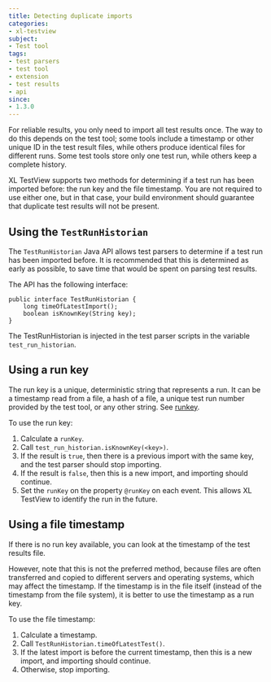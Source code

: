 ```yaml
---
title: Detecting duplicate imports
categories:
- xl-testview
subject:
- Test tool
tags:
- test parsers
- test tool
- extension
- test results
- api
since:
- 1.3.0
---
```


For reliable results, you only need to import all test results once. The way to do this depends on the test tool; some tools include a timestamp or other unique ID in the test result files, while others produce identical files for different runs. Some test tools store only one test run, while others keep a complete history.

XL TestView supports two methods for determining if a test run has been imported before: the run key and the file timestamp. You are not required to use either one, but in that case, your build environment should guarantee that duplicate test results will not be present.

## Using the `TestRunHistorian`

The `TestRunHistorian` Java API allows test parsers to determine if a test run has been imported before. It is recommended that this is determined as early as possible, to save time that would be spent on parsing test results.

The API has the following interface:

	public interface TestRunHistorian {
	    long timeOfLatestImport();
	    boolean isKnownKey(String key);
	}

The TestRunHistorian is injected in the test parser scripts in the variable `test_run_historian`.

## Using a run key

The run key is a unique, deterministic string that represents a run. It can be a timestamp read from a file, a hash of a file, a unique test run number provided by the test tool, or any other string. See [runkey](/xl-testview/concept/runkey).

To use the run key:

1. Calculate a `runKey`.
2. Call `test_run_historian.isKnownKey(<key>)`.
3. If the result is `true`, then there is a previous import with the same key, and the test parser should stop importing.
4. If the result is `false`, then this is a new import, and importing should continue.
5. Set the `runKey` on the property `@runKey` on each event. This allows XL TestView to identify the run in the future.

## Using a file timestamp

If there is no run key available, you can look at the timestamp of the test results file.

However, note that this is not the preferred method, because files are often transferred and copied to different servers and operating systems, which may affect the timestamp. If the timestamp is in the file itself (instead of the timestamp from the file system), it is better to use the timestamp as a run key.

To use the file timestamp:

1. Calculate a timestamp.
2. Call `TestRunHistorian.timeOfLatestTest()`.
3. If the latest import is before the current timestamp, then this is a new import, and importing should continue.
4. Otherwise, stop importing.

